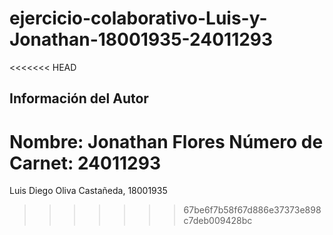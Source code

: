 # ejercicio-colaborativo-Luis-y-Jonathan-18001935-24011293
<<<<<<< HEAD
## Información del Autor
Nombre: Jonathan Flores
Número de Carnet: 24011293  
=======

Luis Diego Oliva Castañeda, 18001935
>>>>>>> 67be6f7b58f67d886e37373e898c7deb009428bc
